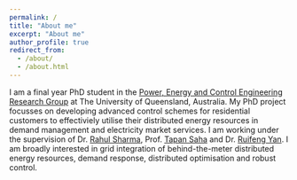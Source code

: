 ```yaml
---
permalink: /
title: "About me"
excerpt: "About me"
author_profile: true
redirect_from: 
  - /about/
  - /about.html
---
```


I am a final year PhD student in the [Power, Energy and Control Engineering Research Group](https://www.itee.uq.edu.au/research/power-and-energy-systems) at The University of Queensland, Australia. My PhD project focusses on developing advanced control schemes for residential customers to effectiviely utilise their distributed energy resources in demand management and electricity market services. I am working under the supervision of Dr. [Rahul Sharma](https://researchers.uq.edu.au/researcher/2660), Prof. [Tapan Saha](https://researchers.uq.edu.au/researcher/83) and Dr. [Ruifeng Yan](https://researchers.uq.edu.au/researcher/2201). I am broadly interested in grid integration of behind-the-meter distributed energy resources, demand response, distributed optimisation and robust control.



